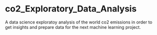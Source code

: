 # co2_Exploratory_Data_Analysis

A data science exploratoy analysis of the world co2 emissions in order to get insights and prepare data for the next machine learning project.

<img source=""/>
